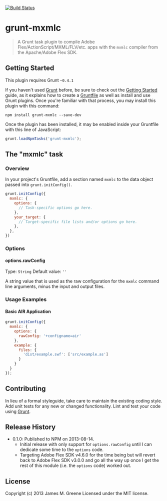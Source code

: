 [![Build Status](https://travis-ci.org/HBOCodeLabs/grunt-mxmlc.svg?branch=master)](https://travis-ci.org/HBOCodeLabs/grunt-mxmlc)

# grunt-mxmlc

> A Grunt task plugin to compile Adobe Flex/ActionScript/MXML/FLV/etc. apps with the `mxmlc` compiler from the Apache/Adobe Flex SDK.

## Getting Started
This plugin requires Grunt `~0.4.1`

If you haven't used [Grunt](http://gruntjs.com/) before, be sure to check out the
[Getting Started](http://gruntjs.com/getting-started) guide, as it explains how to
create a [Gruntfile](http://gruntjs.com/sample-gruntfile) as well as install and
use Grunt plugins. Once you're familiar with that process, you may install this
plugin with this command:

```shell
npm install grunt-mxmlc --save-dev
```

Once the plugin has been installed, it may be enabled inside your Gruntfile with this line of JavaScript:

```js
grunt.loadNpmTasks('grunt-mxmlc');
```

## The "mxmlc" task

### Overview
In your project's Gruntfile, add a section named `mxmlc` to the data object passed into `grunt.initConfig()`.

```js
grunt.initConfig({
  mxmlc: {
    options: {
      // Task-specific options go here.
    },
    your_target: {
      // Target-specific file lists and/or options go here.
    },
  },
})
```

### Options

#### options.rawConfig
Type: `String`
Default value: `''`

A string value that is used as the raw configuration for the `mxmlc` command line arguments, minus the input and output files.


### Usage Examples

#### Basic AIR Application

```js
grunt.initConfig({
  mxmlc: {
    options: {
      rawConfig: '+configname=air'
    },
    example: {
      files: {
        'dist/example.swf': ['src/example.as']
      }
    }
  }
});
```

## Contributing
In lieu of a formal styleguide, take care to maintain the existing coding style. Add unit tests for any new or changed functionality. Lint and test your code using [Grunt](http://gruntjs.com/).

## Release History
 - 0.1.0: Published to NPM on 2013-08-14.
    - Initial release with only support for `options.rawConfig` until I can dedicate some time to the `options` code.
    - Targeting Adobe Flex SDK v4.6.0 for the time being but will revert back to Adobe Flex SDK v3.0.0 and
      go all the way up once I get the rest of this module (i.e. the `options` code) worked out.


## License
Copyright (c) 2013 James M. Greene
Licensed under the MIT license.
